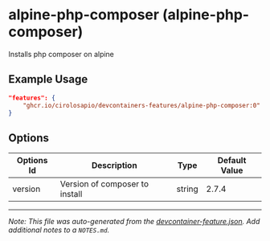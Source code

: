 
# alpine-php-composer (alpine-php-composer)

Installs php composer on alpine

## Example Usage

```json
"features": {
    "ghcr.io/cirolosapio/devcontainers-features/alpine-php-composer:0": {}
}
```

## Options

| Options Id | Description | Type | Default Value |
|-----|-----|-----|-----|
| version | Version of composer to install | string | 2.7.4 |



---

_Note: This file was auto-generated from the [devcontainer-feature.json](https://github.com/cirolosapio/devcontainers-features/blob/main/src/alpine-php-composer/devcontainer-feature.json).  Add additional notes to a `NOTES.md`._
